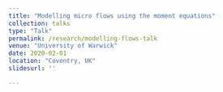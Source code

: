 ```yaml
---
title: "Modelling micro flows using the moment equations"
collection: talks
type: "Talk"
permalink: /research/modelling-flows-talk
venue: "University of Warwick"
date: 2020-02-01
location: "Coventry, UK"
slidesurl: ''

---
```


